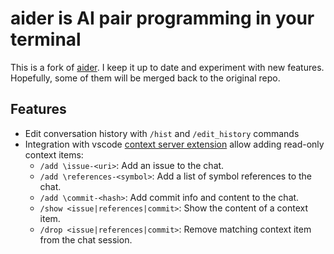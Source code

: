 
# aider is AI pair programming in your terminal

This is a fork of [aider](https://github.com/paul-gauthier/aider). I keep it up to date and experiment with new features. Hopefully, some of them will be merged back to the original repo.

## Features

- Edit conversation history with `/hist` and `/edit_history` commands
- Integration with vscode [context server extension](https://marketplace.visualstudio.com/items?itemName=omribloch.aider-context-server) allow adding read-only context items:
  - `/add \issue-<uri>`: Add an issue to the chat.
  - `/add \references-<symbol>`: Add a list of symbol references to the chat.
  - `/add \commit-<hash>`: Add commit info and content to the chat.
  - `/show <issue|references|commit>`: Show the content of a context item.
  - `/drop <issue|references|commit>`: Remove matching context item from the chat session.
